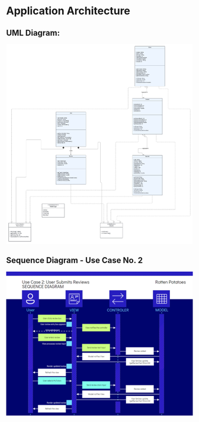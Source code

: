 # Application Architecture

## UML Diagram:


![Rotten Potatoes UML Diagram](rottenPotatoesUML_v2.png "uml_diagram")




## Sequence Diagram - Use Case No. 2

![Sequence Diagram](Sequence_Diagram_FINAL.png)
